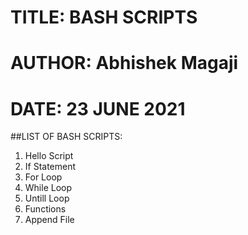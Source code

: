 # TITLE: BASH SCRIPTS
# AUTHOR: Abhishek Magaji
# DATE: 23 JUNE 2021


##LIST OF BASH SCRIPTS:

1. Hello Script
2. If Statement
3. For Loop
4. While Loop
5. Untill Loop
6. Functions
7. Append File 